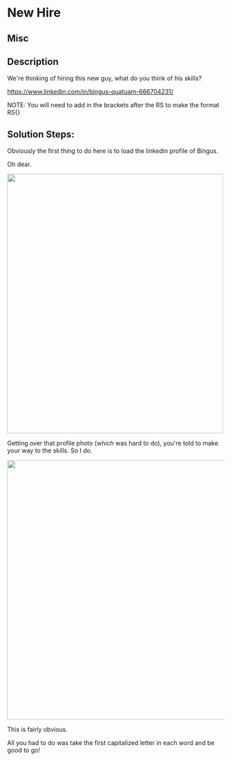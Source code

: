 # New Hire

## Misc

## Description

We're thinking of hiring this new guy, what do you think of his skills?

https://www.linkedin.com/in/bingus-quatuam-666704231/

NOTE: You will need to add in the brackets after the RS to make the format RS{}


## Solution Steps:

Obviously the first thing to do here is to load the linkedin profile of Bingus.

Oh dear.

<img src="https://user-images.githubusercontent.com/73041922/230274507-ba9e4cc9-977e-4d98-a36c-424145c6f427.png" height="600px" width="500px">

Getting over that profile photo (which was hard to do), you're told to make your way to the skills. So I do. 

<img src="https://user-images.githubusercontent.com/73041922/230274735-49c39e7e-b12f-4f21-9cb3-faa96d2d4a63.png" height="600px" width="600px">

This is fairly obvious.

All you had to do was take the first capitalized letter in each word and be good to go!
